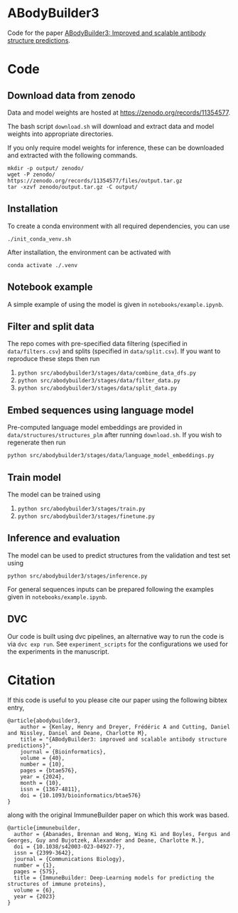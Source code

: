 # ABodyBuilder3

Code for the paper [ABodyBuilder3: Improved and scalable antibody structure predictions](https://arxiv.org/abs/2405.20863).

# Code

## Download data from zenodo

Data and model weights are hosted at https://zenodo.org/records/11354577.

The bash script `download.sh` will download and extract data and model weights into
appropriate directories. 

If you only require model weights for inference, these can be downloaded and extracted with the following commands.
```
mkdir -p output/ zenodo/
wget -P zenodo/ https://zenodo.org/records/11354577/files/output.tar.gz
tar -xzvf zenodo/output.tar.gz -C output/
```

## Installation

To create a conda environment with all required dependencies, you can use

```
./init_conda_venv.sh
```
After installation, the environment can be activated with
```
conda activate ./.venv
```

## Notebook example

A simple example of using the model is given in `notebooks/example.ipynb`.

## Filter and split data 

The repo comes with pre-specified data filtering (specified in `data/filters.csv`) and
splits (specified in `data/split.csv`). If you want to reproduce these steps then run 

1. `python src/abodybuilder3/stages/data/combine_data_dfs.py`
2. `python src/abodybuilder3/stages/data/filter_data.py`
3. `python src/abodybuilder3/stages/data/split_data.py`

## Embed sequences using language model 

Pre-computed language model embeddings are provided in `data/structures/structures_plm`
after running `download.sh`. If you wish to regenerate then run

`python src/abodybuilder3/stages/data/language_model_embeddings.py`

## Train model

The model can be trained using
 
1. `python src/abodybuilder3/stages/train.py`
2. `python src/abodybuilder3/stages/finetune.py`

## Inference and evaluation

The model can be used to predict structures from the validation and test set using 

`python src/abodybuilder3/stages/inference.py`

For general sequences inputs can be prepared following the examples given in `notebooks/example.ipynb`.

## DVC

Our code is built using dvc pipelines, an alternative way to run the code is via `dvc
exp run`. See `experiment_scripts` for the configurations we used for the experiments in
the manuscript.

# Citation

If this code is useful to you please cite our paper using the following bibtex entry,

```
@article{abodybuilder3,
    author = {Kenlay, Henry and Dreyer, Frédéric A and Cutting, Daniel and Nissley, Daniel and Deane, Charlotte M},
    title = "{ABodyBuilder3: improved and scalable antibody structure predictions}",
    journal = {Bioinformatics},
    volume = {40},
    number = {10},
    pages = {btae576},
    year = {2024},
    month = {10},
    issn = {1367-4811},
    doi = {10.1093/bioinformatics/btae576}
}
```

along with the original ImmuneBuilder paper on which this work was based.

```
@article{immunebuilder,
  author = {Abanades, Brennan and Wong, Wing Ki and Boyles, Fergus and Georges, Guy and Bujotzek, Alexander and Deane, Charlotte M.},
  doi = {10.1038/s42003-023-04927-7},
  issn = {2399-3642},
  journal = {Communications Biology},
  number = {1},
  pages = {575},
  title = {ImmuneBuilder: Deep-Learning models for predicting the structures of immune proteins},
  volume = {6},
  year = {2023}
}
```
